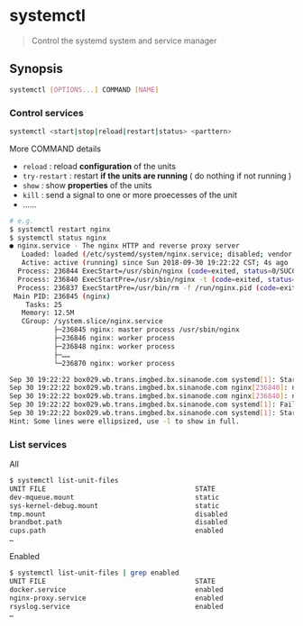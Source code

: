 # systemctl

> Control the systemd system and service manager

## Synopsis

```bash
systemctl [OPTIONS...] COMMAND [NAME]
```

### Control services

```bash
systemctl <start|stop|reload|restart|status> <parttern>
```

More COMMAND details

- `reload` : reload **configuration** of the units
- `try-restart` : restart **if the units are running** ( do nothing if not running )
- `show` : show **properties** of the units
- `kill` : send a signal to one or more proecesses of the unit
- ……

```bash
# e.g.
$ systemctl restart nginx
$ systemctl status nginx
● nginx.service - The nginx HTTP and reverse proxy server
   Loaded: loaded (/etc/systemd/system/nginx.service; disabled; vendor preset: disabled)
   Active: active (running) since Sun 2018-09-30 19:22:22 CST; 4s ago
  Process: 236844 ExecStart=/usr/sbin/nginx (code=exited, status=0/SUCCESS)
  Process: 236840 ExecStartPre=/usr/sbin/nginx -t (code=exited, status=0/SUCCESS)
  Process: 236837 ExecStartPre=/usr/bin/rm -f /run/nginx.pid (code=exited, status=0/SUCCESS)
 Main PID: 236845 (nginx)
    Tasks: 25
   Memory: 12.5M
   CGroup: /system.slice/nginx.service
           ├─236845 nginx: master process /usr/sbin/nginx
           ├─236846 nginx: worker process
           ├─236848 nginx: worker process
           ├─……
           └─236870 nginx: worker process

Sep 30 19:22:22 box029.wb.trans.imgbed.bx.sinanode.com systemd[1]: Starting The nginx HTTP and reverse proxy server...
Sep 30 19:22:22 box029.wb.trans.imgbed.bx.sinanode.com nginx[236840]: nginx: the configuration file /etc/nginx/nginx.conf sy... ok
Sep 30 19:22:22 box029.wb.trans.imgbed.bx.sinanode.com nginx[236840]: nginx: configuration file /etc/nginx/nginx.conf test i...ful
Sep 30 19:22:22 box029.wb.trans.imgbed.bx.sinanode.com systemd[1]: Failed to read PID from file /run/nginx.pid: Invalid argument
Sep 30 19:22:22 box029.wb.trans.imgbed.bx.sinanode.com systemd[1]: Started The nginx HTTP and reverse proxy server.
Hint: Some lines were ellipsized, use -l to show in full.
```

### List services

All

```bash
$ systemctl list-unit-files
UNIT FILE                                     STATE
dev-mqueue.mount                              static
sys-kernel-debug.mount                        static
tmp.mount                                     disabled
brandbot.path                                 disabled
cups.path                                     enabled
…
```

Enabled

```bash
$ systemctl list-unit-files | grep enabled
UNIT FILE                                     STATE
docker.service                                enabled
nginx-proxy.service                           enabled
rsyslog.service                               enabled
…
```
